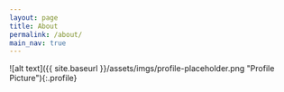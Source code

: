 ```yaml
---
layout: page
title: About
permalink: /about/
main_nav: true
---
```


![alt text]({{ site.baseurl }}/assets/imgs/profile-placeholder.png "Profile Picture"){:.profile}

